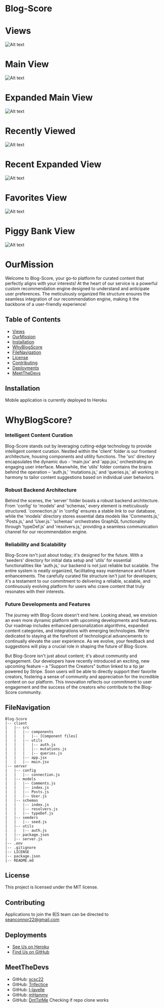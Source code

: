 <!-- Update pictures -->

# Blog-Score

# Views

![Alt text](Images/image.png)

# Main View

![Alt text](Images/image-1.png)

# Expanded Main View

![Alt text](Images/image-2.png)

# Recently Viewed

![Alt text](Images/image-3.png)

# Recent Expanded View

![Alt text](Images/image-4.png)

# Favorites View

![Alt text](Images/image-5.png)

# Piggy Bank View

![Alt text](Images/image-6.png)

# OurMission

Welcome to Blog-Score, your go-to platform for curated content that perfectly aligns with your interests! At the heart of our service is a powerful custom recommendation engine designed to understand and anticipate user preferences. The meticulously organized file structure ensures the seamless integration of our recommendation engine, making it the backbone of a user-friendly experience!

## Table of Contents

- [Views](#views)
- [OurMission](#ourmission)
- [Installation](#installation)
- [WhyBlogScore](#whyblogscore)
- [FileNavigation](#filenavigation)
- [License](#license)
- [Contributing](#contributing)
- [Deployments](#deployments)
- [MeetTheDevs](#meetthedevs)

## Installation

Mobile application is currently deployed to Heroku

# WhyBlogScore?

### Intelligent Content Curation

Blog-Score stands out by leveraging cutting-edge technology to provide intelligent content curation. Nestled within the 'client' folder is our frontend architecture, housing components and utility functions. The 'src' directory encapsulates the dynamic duo - 'main.jsx' and 'app.jsx,' orchestrating an engaging user interface. Meanwhile, the 'utils' folder contains the brains behind the operation – 'auth.js,' 'mutations.js,' and 'queries.js,' all working in harmony to tailor content suggestions based on individual user behaviors.

### Robust Backend Architecture

Behind the scenes, the 'server' folder boasts a robust backend architecture. From 'config' to 'models' and 'schemas,' every element is meticulously structured. 'connection.js' in 'config' ensures a stable link to our database, while the 'models' directory stores essential data models like 'Comments.js,' 'Posts.js,' and 'User.js.' 'schemas' orchestrates GraphQL functionality through 'typeDef.js' and 'resolvers.js,' providing a seamless communication channel for our recommendation engine.

### Reliability and Scalability

Blog-Score isn't just about today; it's designed for the future. With a 'seeders' directory for initial data setup and 'utils' for essential functionalities like 'auth.js,' our backend is not just reliable but scalable. The entire system is neatly organized, facilitating easy maintenance and future enhancements. The carefully curated file structure isn't just for developers; it's a testament to our commitment to delivering a reliable, scalable, and continuously evolving platform for users who crave content that truly resonates with their interests.

### Future Developments and Features

The journey with Blog-Score doesn't end here. Looking ahead, we envision an even more dynamic platform with upcoming developments and features. Our roadmap includes enhanced personalization algorithms, expanded content categories, and integrations with emerging technologies. We're dedicated to staying at the forefront of technological advancements to continually elevate the user experience. As we evolve, your feedback and suggestions will play a crucial role in shaping the future of Blog-Score.

But Blog-Score isn't just about content; it's about community and engagement. Our developers have recently introduced an exciting, new upcoming feature – a "Support the Creators" button linked to a tip jar powered by Stripe. Soon users will be able to directly support their favorite creators, fostering a sense of community and appreciation for the incredible content on our platform. This innovation reflects our commitment to user engagement and the success of the creators who contribute to the Blog-Score community.

## FileNavigation

```
Blog-Score
|-- client
|   |-- src
|   |   |-- components
|   |   |   |-- [Component files]
|   |   |-- utils
|   |   |   |-- auth.js
|   |   |   |-- mutations.js
|   |   |   |-- queries.js
|   |   |-- app.jsx
|   |   |-- main.jsx
|-- server
|   |-- config
|   |   |-- connection.js
|   |-- models
|   |   |-- Comments.js
|   |   |-- index.js
|   |   |-- Posts.js
|   |   |-- User.js
|   |-- schemas
|   |   |-- index.js
|   |   |-- resolvers.js
|   |   |-- typeDef.js
|   |-- seeders
|   |   |-- seed.js
|   |-- utils
|   |   |-- auth.js
|   |-- package.json
|   |-- server.js
|-- .env
|-- .gitignore
|-- LICENSE
|-- package.json
|-- README.md
```

## License

This project is licensed under the MIT license.

## Contributing

Applications to join the B|S team can be directed to seanconnor22@gmail.com

## Deployments

- [See Us on Heroku](https://blog-score-38552cde84c4.herokuapp.com/)
- [Find Us on GitHub](https://github.com/Trifectice/blog-score)

## MeetTheDevs

- GitHub: [scsc22](https://github.com/scsc22)
- GitHub: [Trifectice](https://github.com/Trifectice)
- GitHub: [l-lavelle](https://github.com/l-lavelle)
- GitHub: [mHammy](https://github.com/mHammy)
- GitHub: [DntTstMe](https://github.com/DntTstMe)
  Checking if repo clone works
